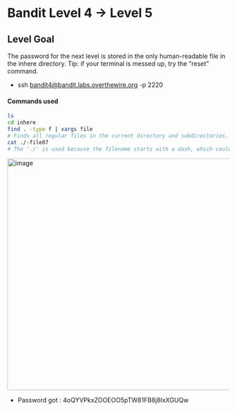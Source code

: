 # Bandit Level 4 → Level 5

## Level Goal
The password for the next level is stored in the only human-readable file in the inhere directory. Tip: if your terminal is messed up, try the “reset” command.

- ssh bandit4@bandit.labs.overthewire.org -p 2220

#### Commands used
```bash
ls
cd inhere
find . -type f | xargs file
# Finds all regular files in the current directory and subdirectories, then checks their file type using the `file` command.
cat ./-file07
# The './' is used because the filename starts with a dash, which could be confused as an option.
```

<img width="1163" height="524" alt="image" src="https://github.com/user-attachments/assets/fb6e9699-c9c1-4c25-bb35-64b5a7d3c73e" />

- Password got : 4oQYVPkxZOOEOO5pTW81FB8j8lxXGUQw

